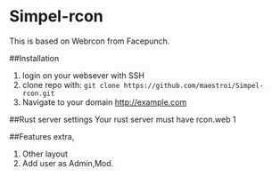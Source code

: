# Simpel-rcon
This is based on Webrcon from Facepunch.

##Installation
1. login on your websever with SSH
2. clone repo with: ```git clone https://github.com/maestroi/Simpel-rcon.git```
3. Navigate to your domain http://example.com

##Rust server settings
Your rust server must have rcon.web 1

##Features extra,
1. Other layout 
2. Add user as Admin,Mod.